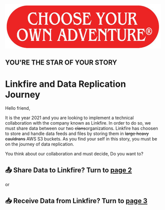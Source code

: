 ![Choose your own adventure](chooseyourown.jpg?raw=true "Choose your own adventure")
## YOU'RE THE STAR OF YOUR STORY

# Linkfire and Data Replication Journey

Hello friend,

It is the year 2021 and you are looking to implement a technical collaboration with the company known as Linkfire.
In order to do so, we must share data between our two ~~clans~~organizations. Linkfire has choosen to store and handle data feeds and files by storing them in ~~large heavy cauldrans~~ AWS S3 buckets. As you find your self in this story, you must be on the journey of data replication. 

You think about our collaboration and must decide, Do you want to?

## 📤 Share Data to Linkfire? Turn to [page 2](ingress.md)

or

## 📥 Receive Data from Linkfire? Turn to [page 3](egress.md) 





